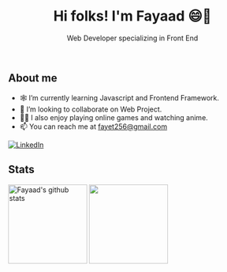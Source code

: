 <div>
  <h1 align="center">Hi folks! I'm Fayaad 😄👋</h1>
  <p align="center">Web Developer specializing in Front End</p>
</div>

<br />

## About me

- 🕸 I’m currently learning Javascript and Frontend Framework.
- 👯 I’m looking to collaborate on Web Project.
- 🏴‍☠️ I also enjoy playing online games and watching anime.
- 📫 You can reach me at fayet256@gmail.com

[![LinkedIn](https://img.shields.io/badge/LinkedIn-0077B5?logo=linkedin&logoColor=white)](https://www.linkedin.com/in/fayaadbsa)
<!--- ![](https://komarev.com/ghpvc/?username=fayaadbsa&color=blue) -->

## Stats

<div>
  <a href="https://github.com/fayaadbsa/github-readme-stats"><img height="160" src="https://github-readme-stats.vercel.app/api?username=fayaadbsa&show_icons=true&include_all_commits=true&theme=react&hide_rank=true&hide=contribs,issues" alt="Fayaad's github stats" /></a>
  <a href="https://github.com/fayaadbsa/github-readme-stats"><img height="160" src="https://github-readme-stats.vercel.app/api/top-langs/?username=fayaadbsa&layout=compact&theme=react" /></a>
</div>

